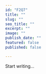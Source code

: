 ```yaml
---
id: "F2Q7"
title: ""
slug: ""
seo_title: ""
excerpt: ""
image: ""
publish_date: ""
featured: false
published: false

---
```


Start writing...
